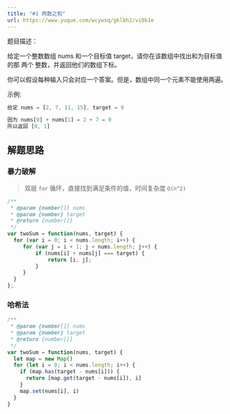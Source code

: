 ```yaml
---
title: "#1 两数之和"
url: https://www.yuque.com/wcywxq/gklbh2/vi0b1e
---
```


题目描述：

给定一个整数数组 nums 和一个目标值 target，请你在该数组中找出和为目标值的那 两个 整数，并返回他们的数组下标。

你可以假设每种输入只会对应一个答案。但是，数组中同一个元素不能使用两遍。

示例:

```javascript
给定 nums = [2, 7, 11, 15], target = 9

因为 nums[0] + nums[1] = 2 + 7 = 9
所以返回 [0, 1]
```

<a name="0c223e18"></a>

## 解题思路

<a name="wrfca"></a>

### 暴力破解

> 双层 `for` 循环，直接找到满足条件的值，时间复杂度 `O(n^2)`

```javascript
/**
 * @param {number[]} nums
 * @param {number} target
 * @return {number[]}
 */
var twoSum = function(nums, target) {
  for (var i = 0; i < nums.length; i++) {
     for (var j = i + 1; j < nums.length; j++) {
         if (nums[i] + nums[j] === target) {
             return [i, j];
         }
     }
  }  
};
```

<a name="jzHkc"></a>

### 哈希法

```javascript
/**
 * @param {number[]} nums
 * @param {number} target
 * @return {number[]}
 */
var twoSum = function(nums, target) {
  let map = new Map()
  for (let i = 0; i < nums.length; i++) {
    if (map.has(target - nums[i])) {
      return [map.get(target - nums[i]), i]
    }
    map.set(nums[i], i)
  }
}
```
